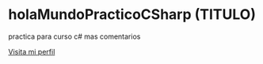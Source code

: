 # holaMundoPracticoCSharp (TITULO)
practica para curso c#
mas comentarios


[Visita mi perfil](https://www.linkedin.com/in/anderson-orozco-montenegro-37668b211/)
